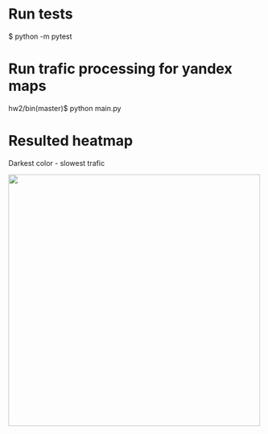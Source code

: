 # Run tests

$ python -m pytest

# Run trafic processing for yandex maps

hw2/bin(master)$ python main.py

# Resulted heatmap
Darkest color - slowest trafic

<img src="https://gitlab.com/jhilary/fire-mr/raw/master/hw2/resource/trafic.png" width="500">

